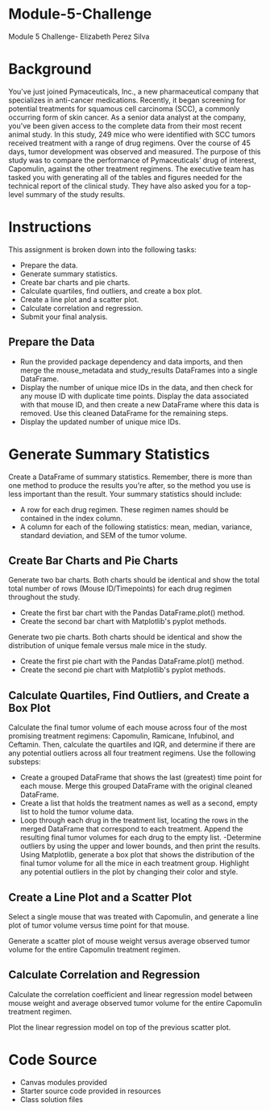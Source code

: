 # Module-5-Challenge
Module 5 Challenge- Elizabeth Perez Silva 
# Background
You've just joined Pymaceuticals, Inc., a new pharmaceutical company that specializes in anti-cancer medications. Recently, it began screening for potential treatments for squamous cell carcinoma (SCC), a commonly occurring form of skin cancer.
As a senior data analyst at the company, you've been given access to the complete data from their most recent animal study. In this study, 249 mice who were identified with SCC tumors received treatment with a range of drug regimens. Over the course of 45 days, tumor development was observed and measured. The purpose of this study was to compare the performance of Pymaceuticals’ drug of interest, Capomulin, against the other treatment regimens.
The executive team has tasked you with generating all of the tables and figures needed for the technical report of the clinical study. They have also asked you for a top-level summary of the study results.
# Instructions
This assignment is broken down into the following tasks:
- Prepare the data.
- Generate summary statistics.
- Create bar charts and pie charts.
- Calculate quartiles, find outliers, and create a box plot.
- Create a line plot and a scatter plot.
- Calculate correlation and regression.
- Submit your final analysis.

## Prepare the Data

- Run the provided package dependency and data imports, and then merge the mouse_metadata and study_results DataFrames into a single DataFrame.
- Display the number of unique mice IDs in the data, and then check for any mouse ID with duplicate time points. Display the data associated with that mouse ID, and then create a new DataFrame where this data is removed. Use this cleaned DataFrame for the remaining steps.
- Display the updated number of unique mice IDs.

# Generate Summary Statistics

Create a DataFrame of summary statistics. Remember, there is more than one method to produce the results you're after, so the method you use is less important than the result.
Your summary statistics should include:
- A row for each drug regimen. These regimen names should be contained in the index column.
- A column for each of the following statistics: mean, median, variance, standard deviation, and SEM of the tumor volume.

## Create Bar Charts and Pie Charts

Generate two bar charts. Both charts should be identical and show the total total number of rows (Mouse ID/Timepoints) for each drug regimen throughout the study.
- Create the first bar chart with the Pandas DataFrame.plot() method.
- Create the second bar chart with Matplotlib's pyplot methods.
  
Generate two pie charts. Both charts should be identical and show the distribution of unique female versus male mice in the study.
- Create the first pie chart with the Pandas DataFrame.plot() method.
- Create the second pie chart with Matplotlib's pyplot methods.

## Calculate Quartiles, Find Outliers, and Create a Box Plot

Calculate the final tumor volume of each mouse across four of the most promising treatment regimens: Capomulin, Ramicane, Infubinol, and Ceftamin. Then, calculate the quartiles and IQR, and determine if there are any potential outliers across all four treatment regimens. Use the following substeps:
- Create a grouped DataFrame that shows the last (greatest) time point for each mouse. Merge this grouped DataFrame with the original cleaned DataFrame.
- Create a list that holds the treatment names as well as a second, empty list to hold the tumor volume data.
- Loop through each drug in the treatment list, locating the rows in the merged DataFrame that correspond to each treatment. Append the resulting final tumor volumes for each drug to the empty list.
-Determine outliers by using the upper and lower bounds, and then print the results.
Using Matplotlib, generate a box plot that shows the distribution of the final tumor volume for all the mice in each treatment group. Highlight any potential outliers in the plot by changing their color and style.

## Create a Line Plot and a Scatter Plot

Select a single mouse that was treated with Capomulin, and generate a line plot of tumor volume versus time point for that mouse.

Generate a scatter plot of mouse weight versus average observed tumor volume for the entire Capomulin treatment regimen.

## Calculate Correlation and Regression

Calculate the correlation coefficient and linear regression model between mouse weight and average observed tumor volume for the entire Capomulin treatment regimen.

Plot the linear regression model on top of the previous scatter plot.

# Code Source
- Canvas modules provided
- Starter source code provided in resources
- Class solution files
